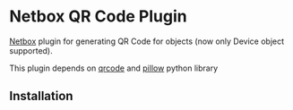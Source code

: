 # Netbox QR Code Plugin
[Netbox](https://github.com/netbox-community/netbox) plugin for generating QR Code for objects (now only Device object supported).

This plugin depends on [qrcode](https://github.com/lincolnloop/python-qrcode) and [pillow](https://github.com/python-pillow/Pillow) python library

## Installation
